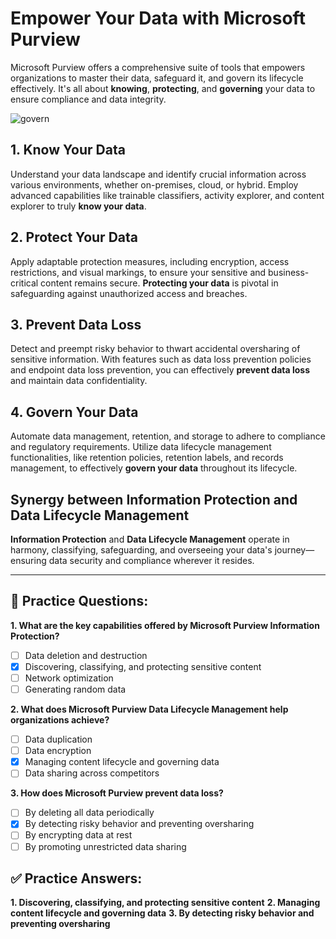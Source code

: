# **Empower Your Data with Microsoft Purview**

Microsoft Purview offers a comprehensive suite of tools that empowers organizations to master their data, safeguard it, and govern its lifecycle effectively. It's all about **knowing**, **protecting**, and **governing** your data to ensure compliance and data integrity.

![govern](https://learn.microsoft.com/en-us/training/wwl-sci/describe-information-protection-governance-capabilities-microsoft-365/media/2-know-govern-your-data-expanded.png#lightbox)
## **1. Know Your Data**

Understand your data landscape and identify crucial information across various environments, whether on-premises, cloud, or hybrid. Employ advanced capabilities like trainable classifiers, activity explorer, and content explorer to truly **know your data**.

## **2. Protect Your Data**

Apply adaptable protection measures, including encryption, access restrictions, and visual markings, to ensure your sensitive and business-critical content remains secure. **Protecting your data** is pivotal in safeguarding against unauthorized access and breaches.

## **3. Prevent Data Loss**

Detect and preempt risky behavior to thwart accidental oversharing of sensitive information. With features such as data loss prevention policies and endpoint data loss prevention, you can effectively **prevent data loss** and maintain data confidentiality.

## **4. Govern Your Data**

Automate data management, retention, and storage to adhere to compliance and regulatory requirements. Utilize data lifecycle management functionalities, like retention policies, retention labels, and records management, to effectively **govern your data** throughout its lifecycle.

## **Synergy between Information Protection and Data Lifecycle Management**

**Information Protection** and **Data Lifecycle Management** operate in harmony, classifying, safeguarding, and overseeing your data's journey—ensuring data security and compliance wherever it resides.

---

## **🧠 Practice Questions:**

**1. What are the key capabilities offered by Microsoft Purview Information Protection?**
   - [ ] Data deletion and destruction
   - [x] Discovering, classifying, and protecting sensitive content
   - [ ] Network optimization
   - [ ] Generating random data

**2. What does Microsoft Purview Data Lifecycle Management help organizations achieve?**
   - [ ] Data duplication
   - [ ] Data encryption
   - [x] Managing content lifecycle and governing data
   - [ ] Data sharing across competitors

**3. How does Microsoft Purview prevent data loss?**
   - [ ] By deleting all data periodically
   - [x] By detecting risky behavior and preventing oversharing
   - [ ] By encrypting data at rest
   - [ ] By promoting unrestricted data sharing

## **✅ Practice Answers:**

**1. Discovering, classifying, and protecting sensitive content**
**2. Managing content lifecycle and governing data**
**3. By detecting risky behavior and preventing oversharing**